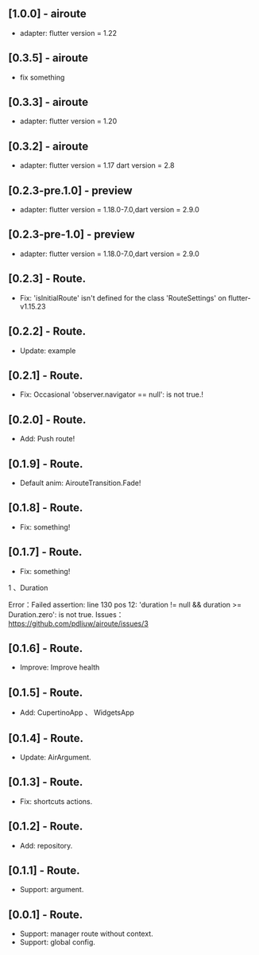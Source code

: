 ## [1.0.0] - airoute

* adapter: flutter version = 1.22

## [0.3.5] - airoute

*   fix something

## [0.3.3] - airoute

*   adapter: flutter version = 1.20

## [0.3.2] - airoute

* adapter: 
    flutter version = 1.17
    dart version = 2.8

## [0.2.3-pre.1.0] - preview

* adapter: flutter version = 1.18.0-7.0,dart version = 2.9.0

## [0.2.3-pre-1.0] - preview

* adapter: flutter version = 1.18.0-7.0,dart version = 2.9.0

## [0.2.3] - Route.

* Fix: 'isInitialRoute' isn't defined for the class 'RouteSettings' on flutter-v1.15.23

## [0.2.2] - Route.

* Update: example

## [0.2.1] - Route.

* Fix: Occasional 'observer.navigator == null': is not true.!

## [0.2.0] - Route.

* Add: Push route!

## [0.1.9] - Route.

* Default anim: AirouteTransition.Fade!

## [0.1.8] - Route.

* Fix: something!

## [0.1.7] - Route.

* Fix: something!

1 、Duration

Error：Failed assertion: line 130 pos 12: 'duration != null && duration >= Duration.zero': is not true.
Issues：https://github.com/pdliuw/airoute/issues/3

## [0.1.6] - Route.

* Improve:  Improve health

## [0.1.5] - Route.

* Add: CupertinoApp 、 WidgetsApp

## [0.1.4] - Route.

* Update: AirArgument.

## [0.1.3] - Route.

* Fix: shortcuts actions.

## [0.1.2] -  Route.

*  Add: repository.

## [0.1.1] -  Route.

*  Support: argument.

## [0.0.1] -  Route.

*  Support: manager route without context.
*  Support: global config.
